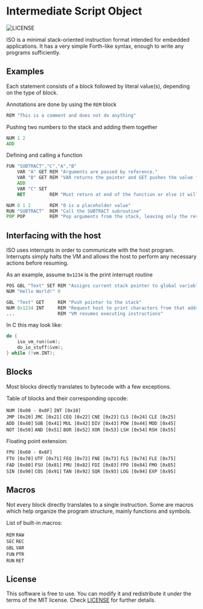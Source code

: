 # Intermediate Script Object
![LICENSE](https://img.shields.io/badge/LICENSE-MIT-green.svg)

ISO is a minimal stack-oriented instruction format intended for embedded applications. It has a very simple Forth-like syntax, enough to write any programs sufficiently.

## Examples
Each statement consists of a block followed by literal value(s), depending on the type of block.

Annotations are done by using the ``REM`` block
```asm
REM "This is a comment and does not do anything"
```
Pushing two numbers to the stack and adding them together
```asm
NUM 1 2
ADD
```
Defining and calling a function
```asm
FUN "SUBTRACT","C","A","B"
    VAR "A" GET REM "Arguments are passed by reference."
    VAR "B" GET REM "VAR returns the pointer and GET pushes the value from that address"
    ADD
    VAR "C" SET
    RET         REM "Must return at end of the function or else it will fall through"
```
```asm
NUM 0 1 2       REM "0 is a placeholder value"
RUN "SUBTRACT"  REM "Call the SUBTRACT subroutine"
POP POP         REM "Pop arguments from the stack, leaving only the result"
```
## Interfacing with the host
ISO uses interrupts in order to communicate with the host program. Interrupts simply halts the VM and allows the host to perform any necessary actions before resuming.

As an example, assume ``0x1234`` is the print interrupt routine
```asm
POS GBL "Text" SET REM "Assigns current stack pointer to global variable"
NUM "Hello World!" 0

GBL "Text" GET     REM "Push pointer to the stack"
NUM 0x1234 INT     REM "Request host to print characters from that address"
...                REM "VM resumes executing instructions"
```
In C this may look like:
```c
do {
    iso_vm_run(&vm);
    do_io_stuff(&vm);
} while (!vm.INT);
```
## Blocks
Most blocks directly translates to bytecode with a few exceptions.

Table of blocks and their corresponding opcode:

``NUM [0x00 - 0x0F]`` ``INT [0x10]``<br>
``JMP [0x20]`` ``JMC [0x21]`` ``CEQ [0x22]`` ``CNE [0x23]`` ``CLS [0x24]`` ``CLE [0x25]``<br>
``ADD [0x40]`` ``SUB [0x41]`` ``MUL [0x42]`` ``DIV [0x43]`` ``POW [0x44]`` ``MOD [0x45]``<br>
``NOT [0x50]`` ``AND [0x51]`` ``BOR [0x52]`` ``XOR [0x53]`` ``LSH [0x54]`` ``RSH [0x55]``<br>

Floating point extension:

``FPU [0x60 - 0x6F]``<br>
``FTU [0x70]`` ``UTF [0x71]`` ``FEQ [0x72]`` ``FNE [0x73]`` ``FLS [0x74]`` ``FLE [0x75]``<br>
``FAD [0x80]`` ``FSU [0x81]`` ``FMU [0x82]`` ``FDI [0x83]`` ``FPO [0x84]`` ``FMO [0x85]``<br>
``SIN [0x90]`` ``COS [0x91]`` ``TAN [0x92]`` ``SQR [0x93]`` ``LOG [0x94]`` ``EXP [0x95]``<br>

## Macros
Not every block directly translates to a single instruction. Some are macros which help organize the program structure, mainly functions and symbols.

List of built-in macros:

``REM`` ``RAW``<br>
``SEC`` ``REC``<br>
``GBL`` ``VAR``<br>
``FUN`` ``PTR``<br>
``RUN`` ``RET``<br>

## License
This software is free to use. You can modify it and redistribute it under the terms of the 
MIT license. Check [LICENSE](LICENSE) for further details.
